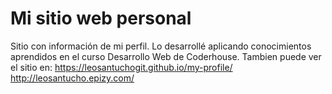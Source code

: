 # Mi sitio web personal

Sitio con información de mi perfil. Lo desarrollé aplicando conocimientos aprendidos en el curso Desarrollo Web de Coderhouse.
Tambien puede ver el sitio en:
https://leosantuchogit.github.io/my-profile/ 
http://leosantucho.epizy.com/


